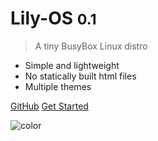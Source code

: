# Lily-OS <small>0.1</small>

> A tiny BusyBox Linux distro

- Simple and lightweight
- No statically built html files
- Multiple themes

[GitHub](https://github.com/yolo/lily-os)
[Get Started](#docsify)

![color](#f0f0f0)
